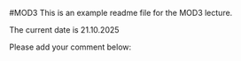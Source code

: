 #MOD3
This is an example readme file for the MOD3 lecture.

The current date is 21.10.2025

Please add your comment below:
